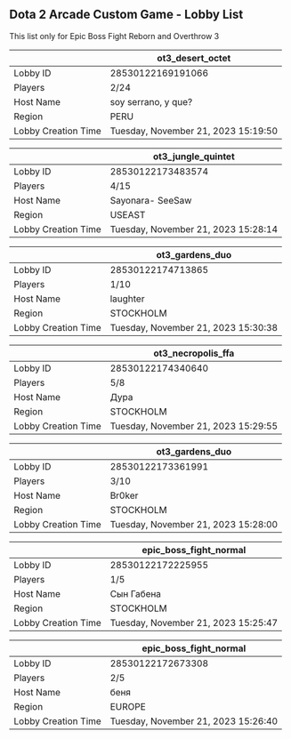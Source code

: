 ## Dota 2 Arcade Custom Game - Lobby List

This list only for Epic Boss Fight Reborn and Overthrow 3

|  | ot3_desert_octet |
| ------ | ------ |
| Lobby ID | 28530122169191066 |
| Players | 2/24 |
| Host Name | soy serrano, y que? |
| Region | PERU |
| Lobby Creation Time | Tuesday, November 21, 2023 15:19:50 |


|  | ot3_jungle_quintet |
| ------ | ------ |
| Lobby ID | 28530122173483574 |
| Players | 4/15 |
| Host Name | Sayonara- SeeSaw |
| Region | USEAST |
| Lobby Creation Time | Tuesday, November 21, 2023 15:28:14 |


|  | ot3_gardens_duo |
| ------ | ------ |
| Lobby ID | 28530122174713865 |
| Players | 1/10 |
| Host Name | laughter |
| Region | STOCKHOLM |
| Lobby Creation Time | Tuesday, November 21, 2023 15:30:38 |


|  | ot3_necropolis_ffa |
| ------ | ------ |
| Lobby ID | 28530122174340640 |
| Players | 5/8 |
| Host Name | Дура |
| Region | STOCKHOLM |
| Lobby Creation Time | Tuesday, November 21, 2023 15:29:55 |


|  | ot3_gardens_duo |
| ------ | ------ |
| Lobby ID | 28530122173361991 |
| Players | 3/10 |
| Host Name | Br0ker |
| Region | STOCKHOLM |
| Lobby Creation Time | Tuesday, November 21, 2023 15:28:00 |


|  | epic_boss_fight_normal |
| ------ | ------ |
| Lobby ID | 28530122172225955 |
| Players | 1/5 |
| Host Name | Сын Габена |
| Region | STOCKHOLM |
| Lobby Creation Time | Tuesday, November 21, 2023 15:25:47 |


|  | epic_boss_fight_normal |
| ------ | ------ |
| Lobby ID | 28530122172673308 |
| Players | 2/5 |
| Host Name | беня |
| Region | EUROPE |
| Lobby Creation Time | Tuesday, November 21, 2023 15:26:40 |


